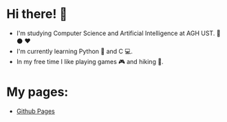 # Hi there! :wave:
* I'm studying Computer Science and Artificial Intelligence at AGH UST.  :green_heart: :black_circle: :heart:
* I'm currently learning Python :snake: and C :computer:.
* In my free time I like playing games :video_game: and hiking :sunrise_over_mountains:. 

# My pages:
* [Github Pages](krzysiek899.github.io)
